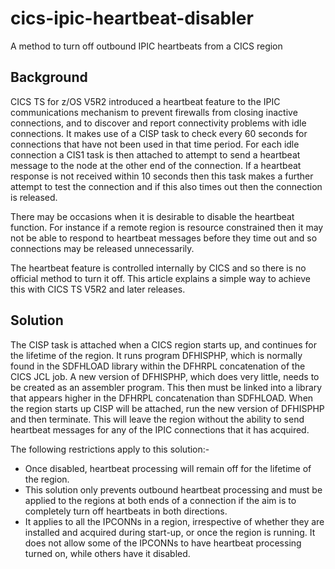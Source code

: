 # cics-ipic-heartbeat-disabler
A method to turn off outbound IPIC heartbeats from a CICS region
## Background
CICS TS for z/OS V5R2 introduced a heartbeat feature to the IPIC communications mechanism to prevent firewalls from closing inactive connections, and to discover and report connectivity problems with idle connections. It makes use of a CISP task to check every 60 seconds for connections that have not been used in that time period. For each idle connection a CIS1 task is then attached to attempt to send a heartbeat message to the node at the other end of the connection. If a heartbeat response is not received within 10 seconds then this task makes a further attempt to test the connection and if this also times out then the connection is released.

There may be occasions when it is desirable to disable the heartbeat function. For instance if a remote region is resource constrained then it may not be able to respond to heartbeat messages before they time out and so connections may be released unnecessarily.

The heartbeat feature is controlled internally by CICS and so there is no official method to turn it off. This article explains a simple way to achieve this with CICS TS V5R2 and later releases.
## Solution
The CISP task is attached when a CICS region starts up, and continues for the lifetime of the region. It runs program DFHISPHP, which is normally found in the SDFHLOAD library within the DFHRPL concatenation of the CICS JCL job. A new version of DFHISPHP, which does very little, needs to be created as an assembler program. This then must be linked into a library that appears higher in the DFHRPL concatenation than SDFHLOAD. When the region starts up CISP will be attached, run the new version of DFHISPHP and then terminate. This will leave the region without the ability to send heartbeat messages for any of the IPIC connections that it has acquired.

The following restrictions apply to this solution:-
* Once disabled, heartbeat processing will remain off for the lifetime of the region.
* This solution only prevents outbound heartbeat processing and must be applied to the regions at both ends of a connection if the aim is to completely turn off heartbeats in both directions.
* It applies to all the IPCONNs in a region, irrespective of whether they are installed and acquired during start-up, or once the region is running. It does not allow some of the IPCONNs to have heartbeat processing turned on, while others have it disabled.
